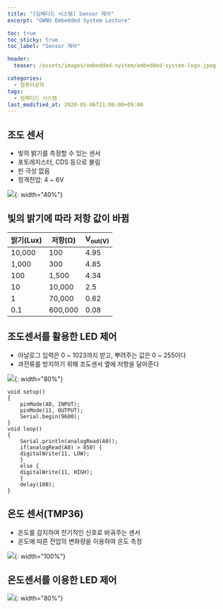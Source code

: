 ```yaml
---
title: "[임베디드 시스템] Sensor 제어"
excerpt: "GWNU Embedded System Lecture"

toc: true
toc_sticky: true
toc_label: "Sensor 제어"

header:
  teaser: /assets/images/embedded-system/embedded-system-logo.jpeg

categories:
  - 컴퓨터공학
tags:
  - 임베디드 시스템
last_modified_at: 2020-05-06T21:00:00+09:00
---
```


## 조도 센서

- 빛의 밝기를 측정할 수 있는 센서
- 포토레지스터, CDS 등으로 불림
- 핀 극성 없음
- 정격전압: 4 ~ 6V

![](https://eliotjang.github.io/assets/images/embedded-system/sensor-control-1.png){: width="40%"}

## 빛의 밝기에 따라 저항 값이 바뀜

|밝기(Lux)|저항(Ω)|V<sub>out</sum>(V)|
|-------|-------|--------|
|10,000|100|4.95|
|1,000|300|4.85|
|100|1,500|4.34|
|10|10,000|2.5|
|1|70,000|0.62|
|0.1|600,000|0.08|  

## 조도센서를 활용한 LED 제어

- 아날로그 입력은 0 ~ 1023까지 받고, 뿌려주는 값은 0 ~ 255이다
- 과전류를 방지하기 위해 조도센서 옆에 저항을 달아준다


![](https://eliotjang.github.io/assets/images/embedded-system/sensor-control-2.png){: width="80%"}

```
void setup()
{
    pinMode(A0, INPUT);
    pinMode(11, OUTPUT);
    Serial.begin(9600);
}
void loop()
{
    Serial.println(analogRead(A0));
    if(analogRead(A0) > 850) {
	digitalWrite(11, LOW);
    }
    else {
	digitalWrite(11, HIGH);
    }
    delay(100);
}
```

## 온도 센서(TMP36)

- 온도를 감지하여 전기적인 신호로 바궈주는 센서
- 온도에 따른 전압의 변화량을 이용하여 온도 측정

![](https://eliotjang.github.io/assets/images/embedded-system/sensor-control-3.png){: width="100%"}


## 온도센서를 이용한 LED 제어

![](https://eliotjang.github.io/assets/images/embedded-system/sensor-control-4.png){: width="80%"}


















